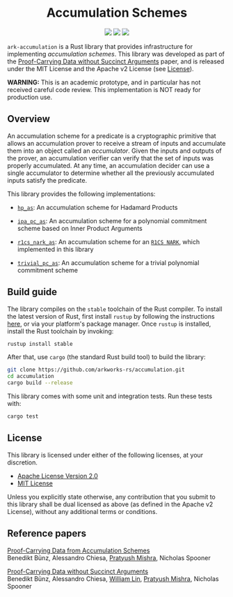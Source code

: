 <h1 align="center">Accumulation Schemes</h1>

<p align="center">
    <img src="https://github.com/arkworks-rs/accumulation/workflows/CI/badge.svg?branch=master">
    <a href="https://github.com/arkworks-rs/accumulation/blob/master/LICENSE-APACHE">
        <img src="https://img.shields.io/badge/license-APACHE-blue.svg"></a>
    <a href="https://github.com/arkworks-rs/accumulation/blob/master/LICENSE-MIT">
        <img src="https://img.shields.io/badge/license-MIT-blue.svg"></a>
</p>

`ark-accumulation` is a Rust library that provides infrastructure for implementing 
*accumulation schemes*. This library was developed as part of the
[Proof-Carrying Data without Succinct Arguments][bclms20] paper, and is released under the MIT License
and the Apache v2 License (see [License](#license)).

**WARNING:** This is an academic prototype, and in particular has not received careful code review.
This implementation is NOT ready for production use.

## Overview

An accumulation scheme for a predicate is a cryptographic primitive that allows an accumulation
prover to receive a stream of inputs and accumulate them into an object called an *accumulator*.
Given the inputs and outputs of the prover, an accumulation verifier can verify that the set of
inputs was properly accumulated. At any time, an accumulation decider can use a single accumulator
to determine whether all the previously accumulated inputs satisfy the predicate.
 
This library provides the following implementations:
- [`hp_as`](src/hp_as): An accumulation scheme for Hadamard Products

- [`ipa_pc_as`](src/ipa_pc_as): An accumulation scheme for a polynomial commitment scheme based on
Inner Product Arguments

- [`r1cs_nark_as`](src/r1cs_nark_as): An accumulation scheme for an
[`R1CS NARK`](src/r1cs_nark_as/r1cs_nark), which implemented in this library

- [`trivial_pc_as`](src/trivial_pc_as): An accumulation scheme for a trivial polynomial commitment
scheme

## Build guide

The library compiles on the `stable` toolchain of the Rust compiler. To install the latest version
of Rust, first install `rustup` by following the instructions [here](https://rustup.rs/), or via
your platform's package manager. Once `rustup` is installed, install the Rust toolchain by invoking:
```bash
rustup install stable
```

After that, use `cargo` (the standard Rust build tool) to build the library:
```bash
git clone https://github.com/arkworks-rs/accumulation.git
cd accumulation
cargo build --release
```

This library comes with some unit and integration tests. Run these tests with:
```bash
cargo test
```

## License

This library is licensed under either of the following licenses, at your discretion.

 * [Apache License Version 2.0](LICENSE-APACHE)
 * [MIT License](LICENSE-MIT)

Unless you explicitly state otherwise, any contribution that you submit to this library shall be
dual licensed as above (as defined in the Apache v2 License), without any additional terms or
conditions.

## Reference papers

[Proof-Carrying Data from Accumulation Schemes][bcms20]     
Benedikt Bünz, Alessandro Chiesa, [Pratyush Mishra](https://www.github.com/pratyush),
Nicholas Spooner     

[Proof-Carrying Data without Succinct Arguments][bclms20]     
Benedikt Bünz, Alessandro Chiesa, [William Lin](https://github.com/Will-Lin4),
[Pratyush Mishra](https://www.github.com/pratyush), Nicholas Spooner     

[bcms20]: https://eprint.iacr.org/2020/499 
[bclms20]: https://eprint.iacr.org/2020/1618 
